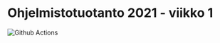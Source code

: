 # Ohjelmistotuotanto 2021 - viikko 1

![Github Actions](https://github.com/sainigma/ohtu-2021-viikko1/workflows/CI/badge.svg)
